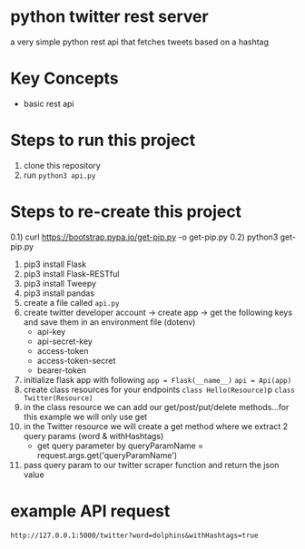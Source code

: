 # python twitter rest server 

a very simple python rest api that fetches tweets based on a hashtag 

# Key Concepts

* basic rest api 


# Steps to run this project
1) clone this repository 
2) run `python3 api.py`

# Steps to re-create this project
0.1) curl https://bootstrap.pypa.io/get-pip.py -o get-pip.py
0.2) python3 get-pip.py
1) pip3 install Flask
2) pip3 install Flask-RESTful
3) pip3 install Tweepy
4) pip3 install pandas
5) create a file called `api.py` 
6) create twitter developer account -> create app -> get the following keys and save them in an environment file (dotenv)
    - api-key
    - api-secret-key
    - access-token
    - access-token-secret
    - bearer-token
7) initialize flask app with following 
    `app = Flask(__name__)`
    `api = Api(app)`
8) create class resources for your endpoints 
    `class Hello(Resource)`p
    `class Twitter(Resource)` 
9) in the class resource we can add our get/post/put/delete methods...for this example we will only use get 
10) in the Twitter resource we will create a get method where we extract 2 query params (word & withHashtags)
    - get query parameter by queryParamName = request.args.get('queryParamName')
11) pass query param to our twitter scraper function and return the json value

# example API request 
`http://127.0.0.1:5000/twitter?word=dolphins&withHashtags=true`